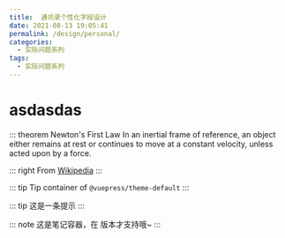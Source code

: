 ```yaml
---
title:  通讯录个性化字段设计
date: 2021-08-13 19:05:41
permalink: /design/personal/
categories:
  - 实际问题系列
tags:
  - 实际问题系列
---
```




# asdasdas



::: theorem Newton's First Law
In an inertial frame of reference, an object either remains at rest or continues to move at a constant velocity, unless acted upon by a force.

::: right
From [Wikipedia](https://en.wikipedia.org/wiki/Newton%27s_laws_of_motion)
:::

::: tip
Tip container of `@vuepress/theme-default`
:::



::: tip
这是一条提示
:::



::: note
这是笔记容器，在 <Badge text="v1.5.0 +" /> 版本才支持哦~
:::

